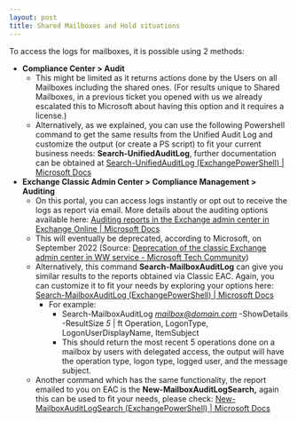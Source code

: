 ```yaml
---
layout: post
title: Shared Mailboxes and Hold situations
---
```


To access the logs for mailboxes, it is possible using  2 methods:

-   **Compliance Center > Audit**
    -   This might be limited as it returns actions done by the Users on all Mailboxes including the shared ones. (For results unique to Shared Mailboxes, in a previous ticket you opened with us we already escalated this to Microsoft about having this option and it requires a license.)
    -   Alternatively, as we explained, you can use the following Powershell command to get the same results from the Unified Audit Log and customize the output (or create a PS script) to fit your current business needs:  **Search-UnifiedAuditLog**, further documentation can be obtained at [Search-UnifiedAuditLog (ExchangePowerShell) | Microsoft Docs](https://docs.microsoft.com/en-us/powershell/module/exchange/search-unifiedauditlog?view=exchange-ps)
-   **Exchange Classic Admin Center > Compliance Management > Auditing**
    -   On this portal, you can access logs instantly or opt out to receive the logs as report via email. More details about the auditing options available here: [Auditing reports in the Exchange admin center in Exchange Online | Microsoft Docs](https://docs.microsoft.com/en-us/exchange/security-and-compliance/exchange-auditing-reports/exchange-auditing-reports)
    -   This will eventually be deprecated, according to Microsoft, on September 2022 (Source: [Deprecation of the classic Exchange admin center in WW service - Microsoft Tech Community](https://techcommunity.microsoft.com/t5/exchange-team-blog/deprecation-of-the-classic-exchange-admin-center-in-ww-service/ba-p/2736358))
    -   Alternatively, this command **Search-MailboxAuditLog** can give you similar results to the reports obtained via Classic EAC. Again, you can customize it to fit your needs by exploring your options here: [Search-MailboxAuditLog (ExchangePowerShell) | Microsoft Docs](https://docs.microsoft.com/en-us/powershell/module/exchange/search-mailboxauditlog?view=exchange-ps)
        -   For example:
            -   Search-MailboxAuditLog  _[mailbox@domain.com](mailto:mailbox@domain.com)_ -ShowDetails -ResultSize _5_  | ft Operation, LogonType, LogonUserDisplayName, ItemSubject
            -   This should return the most recent 5 operations done on a mailbox by users with delegated access, the output will have the operation type, logon type, logged user, and the message subject.
    -   Another command which has the same functionality, the report emailed to you on EAC is the **New-MailboxAuditLogSearch,** again this can be used to fit your needs, please check:  [New-MailboxAuditLogSearch (ExchangePowerShell) | Microsoft Docs](https://docs.microsoft.com/en-us/powershell/module/exchange/new-mailboxauditlogsearch?view=exchange-ps)
